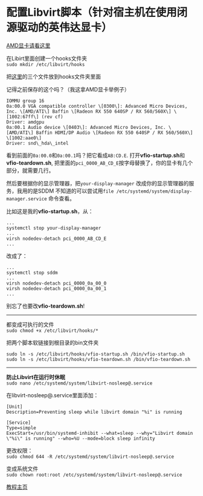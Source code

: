 # 配置Libvirt脚本（针对宿主机在使用闭源驱动的英伟达显卡）
[AMD显卡请看这里](Libvirt%20Hooks%20cn.md)

在Libirt里面创建一个hooks文件夹<br>
`sudo mkdir /etc/libvirt/hooks`

把[这里](../libvirt-nvidia-hooks)的三个文件放到hooks文件夹里面

记得之前保存的这个吗？（我这拿AMD显卡举例子）
```
IOMMU group 16
0a:00.0 VGA compatible controller \[0300\]: Advanced Micro Devices, Inc. \[AMD/ATI\] Baffin \[Radeon RX 550 640SP / RX 560/560X\] \[1002:67ff\] (rev cf)
Driver: amdgpu
0a:00.1 Audio device \[0403\]: Advanced Micro Devices, Inc. \[AMD/ATI\] Baffin HDMI/DP Audio \[Radeon RX 550 640SP / RX 560/560X\] \[1002:aae0\]
Driver: snd\_hda\_intel

```

看到前面的`0a:00.0`和`0a:00.1`吗？把它看成`AB:CD.E`.
打开**vfio-startup.sh**和**vfio-teardown.sh**,
把里面的`pci_0000_AB_CD_E`按字母替换了，你的显卡有几个部分，就需要几行。

然后要根据你的显示管理器，把`your-display-manager` 改成你的显示管理器的服务，我用的是SDDM
不知道的可以尝试用`file /etc/systemd/system/display-manager.service` 命令查看。

比如这是我的**vfio-startup.sh**，从：
```
...
systemctl stop your-display-manager
...
virsh nodedev-detach pci_0000_AB_CD_E
...
```

改成了：
```
...
systemctl stop sddm
...
virsh nodedev-detach pci_0000_0a_00_0
virsh nodedev-detach pci_0000_0a_00_1
...
```


别忘了也要改**vfio-teardown.sh**!

---

都变成可执行的文件<br>
`sudo chmod +x /etc/libvirt/hooks/*`<br>

把两个脚本软链接到根目录的bin文件夹
```
sudo ln -s /etc/libvirt/hooks/vfio-startup.sh /bin/vfio-startup.sh
sudo ln -s /etc/libvirt/hooks/vfio-teardown.sh /bin/vfio-teardown.sh
```

* * *
**防止Libvirt在运行时休眠**<br>
`sudo nano /etc/systemd/system/libvirt-nosleep@.service`

在libvirt-nosleep@.service里面添加：
```
[Unit]
Description=Preventing sleep while libvirt domain "%i" is running

[Service]
Type=simple
ExecStart=/usr/bin/systemd-inhibit --what=sleep --why="Libvirt domain \"%i\" is running" --who=%U --mode=block sleep infinity
```
更改权限：<br>
`sudo chmod 644 -R /etc/systemd/system/libvirt-nosleep@.service`<br>

变成系统文件<br>
`sudo chown root:root /etc/systemd/system/libvirt-nosleep@.service`

[教程主页](../README-cn.md)